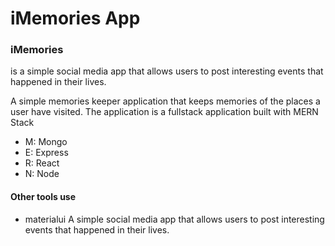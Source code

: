 # iMemories App

### iMemories

is a simple social media app that allows users to post interesting events that happened in their lives.

A simple memories keeper application that keeps memories of the places a user have visited. The application is a fullstack application built with MERN Stack

-  M: Mongo
-  E: Express
-  R: React
-  N: Node

#### Other tools use

-  materialui
A simple social media app that allows users to post interesting events that happened in their lives.
